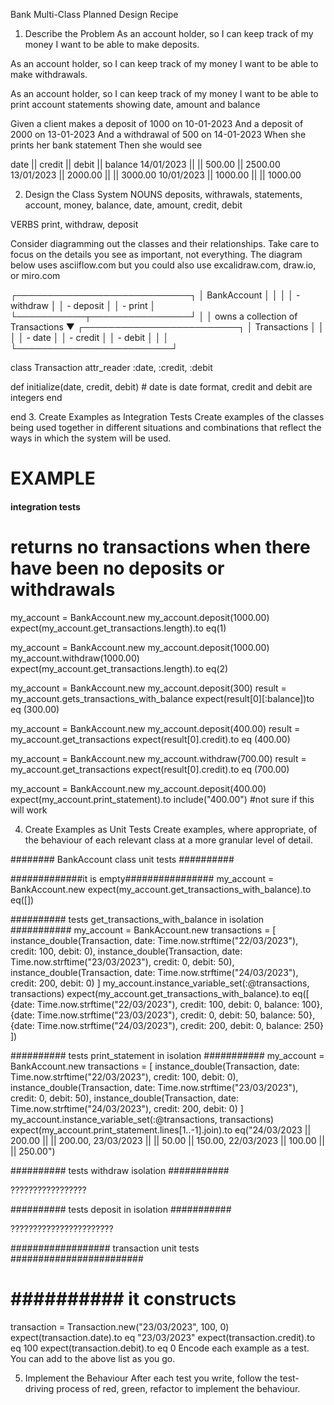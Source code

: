 Bank Multi-Class Planned Design Recipe

1. Describe the Problem
As an account holder, so I can keep track of my money I want to be able to make deposits.

As an account holder, so I can keep track of my money I want to be able to make withdrawals.

As an account holder, so I can keep track of my money I want to be able to print account statements showing date, amount and balance

Given a client makes a deposit of 1000 on 10-01-2023
And a deposit of 2000 on 13-01-2023
And a withdrawal of 500 on 14-01-2023
When she prints her bank statement
Then she would see

date || credit || debit || balance
14/01/2023 || || 500.00 || 2500.00
13/01/2023 || 2000.00 || || 3000.00
10/01/2023 || 1000.00 || || 1000.00


2. Design the Class System
NOUNS deposits, withrawals, statements, account, money, balance, date, amount, credit, debit

VERBS print, withdraw, deposit

Consider diagramming out the classes and their relationships. Take care to focus on the details you see as important, not everything. The diagram below uses asciiflow.com but you could also use excalidraw.com, draw.io, or miro.com

┌────────────────────────────┐
│ BankAccount                │
│                            │
│ - withdraw                 │
│ - deposit                  │
│ - print                    │
└───────────┬────────────────┘
            │
            │ owns a collection of Transactions
            ▼
┌─────────────────────────┐
│ Transactions            │
│                         │
│ - date                  │
│ - credit                │
│ - debit                 │
│                         │
└─────────────────────────┘


class Transaction
  attr_reader :date, :credit, :debit

  def initialize(date, credit, debit) # date is date format, credit and debit are integers
  end

end
3. Create Examples as Integration Tests
Create examples of the classes being used together in different situations and combinations that reflect the ways in which the system will be used.

# EXAMPLE


####  integration tests

# returns no transactions when there have been no deposits or withdrawals

my_account = BankAccount.new
my_account.deposit(1000.00)
expect(my_account.get_transactions.length).to eq(1)

my_account = BankAccount.new
my_account.deposit(1000.00)
my_account.withdraw(1000.00)
expect(my_account.get_transactions.length).to eq(2)

my_account = BankAccount.new
my_account.deposit(300)
result = my_account.gets_transactions_with_balance
expect(result[0][:balance])to eq (300.00)

my_account = BankAccount.new
my_account.deposit(400.00)
result = my_account.get_transactions
expect(result[0].credit).to eq (400.00)

my_account = BankAccount.new
my_account.withdraw(700.00)
result = my_account.get_transactions
expect(result[0].credit).to eq (700.00)

my_account = BankAccount.new
my_account.deposit(400.00)
expect(my_account.print_statement).to include("400.00") #not sure if this will work

4. Create Examples as Unit Tests
Create examples, where appropriate, of the behaviour of each relevant class at a more granular level of detail.

######## BankAccount class unit tests ########## 

#############it is empty################
my_account = BankAccount.new
expect(my_account.get_transactions_with_balance).to eq([])


########## tests get_transactions_with_balance in isolation ###########
my_account = BankAccount.new
transactions = [
        instance_double(Transaction, date: Time.now.strftime("22/03/2023"), credit: 100, debit: 0),
        instance_double(Transaction, date: Time.now.strftime("23/03/2023"), credit: 0, debit: 50),
        instance_double(Transaction, date: Time.now.strftime("24/03/2023"), credit: 200, debit: 0)
      ]
my_account.instance_variable_set(:@transactions, transactions)
 expect(my_account.get_transactions_with_balance).to eq([
        {date: Time.now.strftime("22/03/2023"), credit: 100, debit: 0, balance: 100},
        {date: Time.now.strftime("23/03/2023"), credit: 0, debit: 50, balance: 50},
        {date: Time.now.strftime("24/03/2023"), credit: 200, debit: 0, balance: 250}
      ])

########## tests print_statement in isolation ###########
my_account = BankAccount.new
transactions = [
        instance_double(Transaction, date: Time.now.strftime("22/03/2023"), credit: 100, debit: 0),
        instance_double(Transaction, date: Time.now.strftime("23/03/2023"), credit: 0, debit: 50),
        instance_double(Transaction, date: Time.now.strftime("24/03/2023"), credit: 200, debit: 0)
      ]
my_account.instance_variable_set(:@transactions, transactions)
expect(my_account.print_statement.lines[1..-1].join).to eq("24/03/2023 || 200.00 ||  || 200.00, 23/03/2023 ||   || 50.00 || 150.00, 22/03/2023 || 100.00 ||  || 250.00")

########## tests withdraw isolation ###########

?????????????????

########## tests deposit in isolation ###########

???????????????????????

################## transaction unit tests ########################

# ########## it constructs ########
transaction = Transaction.new("23/03/2023", 100, 0)
expect(transaction.date).to eq "23/03/2023"
expect(transaction.credit).to eq 100
expect(transaction.debit).to eq 0
Encode each example as a test. You can add to the above list as you go.

5. Implement the Behaviour
After each test you write, follow the test-driving process of red, green, refactor to implement the behaviour.